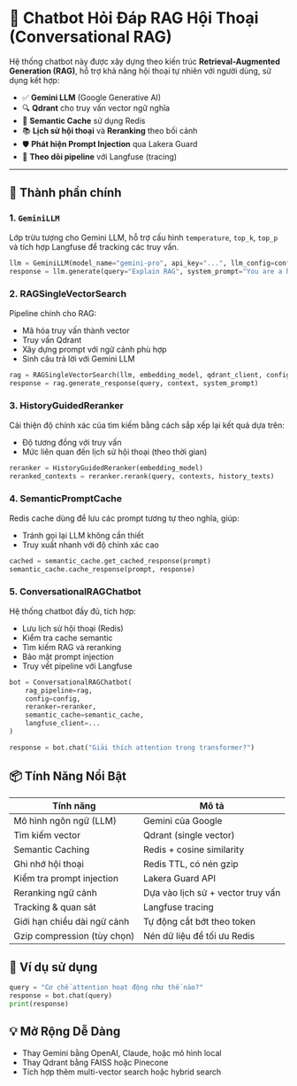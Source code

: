 # 🤖 Chatbot Hỏi Đáp RAG Hội Thoại (Conversational RAG)

Hệ thống chatbot này được xây dựng theo kiến trúc **Retrieval-Augmented Generation (RAG)**, hỗ trợ khả năng hội thoại tự nhiên với người dùng, sử dụng kết hợp:

- ✅ **Gemini LLM** (Google Generative AI)
- 🔍 **Qdrant** cho truy vấn vector ngữ nghĩa
- 🧠 **Semantic Cache** sử dụng Redis
- 📚 **Lịch sử hội thoại** và **Reranking** theo bối cảnh
- 🛡️ **Phát hiện Prompt Injection** qua Lakera Guard
- 🔎 **Theo dõi pipeline** với Langfuse (tracing)

---

## 🧱 Thành phần chính

### 1. `GeminiLLM`

Lớp trừu tượng cho Gemini LLM, hỗ trợ cấu hình `temperature`, `top_k`, `top_p` và tích hợp Langfuse để tracking các truy vấn.

```python
llm = GeminiLLM(model_name="gemini-pro", api_key="...", llm_config=config)
response = llm.generate(query="Explain RAG", system_prompt="You are a helpful assistant.")
```

### 2. RAGSingleVectorSearch

Pipeline chính cho RAG:
- Mã hóa truy vấn thành vector
- Truy vấn Qdrant
- Xây dựng prompt với ngữ cảnh phù hợp
- Sinh câu trả lời với Gemini LLM

```python
rag = RAGSingleVectorSearch(llm, embedding_model, qdrant_client, config)
response = rag.generate_response(query, context, system_prompt)
```

### 3. HistoryGuidedReranker

Cải thiện độ chính xác của tìm kiếm bằng cách sắp xếp lại kết quả dựa trên:
- Độ tương đồng với truy vấn
- Mức liên quan đến lịch sử hội thoại (theo thời gian)

```python
reranker = HistoryGuidedReranker(embedding_model)
reranked_contexts = reranker.rerank(query, contexts, history_texts)
```

### 4. SemanticPromptCache

Redis cache dùng để lưu các prompt tương tự theo nghĩa, giúp:
- Tránh gọi lại LLM không cần thiết
- Truy xuất nhanh với độ chính xác cao

```python
cached = semantic_cache.get_cached_response(prompt)
semantic_cache.cache_response(prompt, response)
```

### 5. ConversationalRAGChatbot

Hệ thống chatbot đầy đủ, tích hợp:
- Lưu lịch sử hội thoại (Redis)
- Kiểm tra cache semantic
- Tìm kiếm RAG và reranking
- Bảo mật prompt injection
- Truy vết pipeline với Langfuse

```python
bot = ConversationalRAGChatbot(
    rag_pipeline=rag,
    config=config,
    reranker=reranker,
    semantic_cache=semantic_cache,
    langfuse_client=...
)

response = bot.chat("Giải thích attention trong transformer?")
```

## 📦 Tính Năng Nổi Bật
| Tính năng                   | Mô tả                             |
| --------------------------- | --------------------------------- |
| Mô hình ngôn ngữ (LLM)      | Gemini của Google                 |
| Tìm kiếm vector             | Qdrant (single vector)            |
| Semantic Caching            | Redis + cosine similarity         |
| Ghi nhớ hội thoại           | Redis TTL, có nén gzip            |
| Kiểm tra prompt injection   | Lakera Guard API                  |
| Reranking ngữ cảnh          | Dựa vào lịch sử + vector truy vấn |
| Tracking & quan sát         | Langfuse tracing                  |
| Giới hạn chiều dài ngữ cảnh | Tự động cắt bớt theo token        |
| Gzip compression (tùy chọn) | Nén dữ liệu để tối ưu Redis       |

## 🧪 Ví dụ sử dụng
```python
query = "Cơ chế attention hoạt động như thế nào?"
response = bot.chat(query)
print(response)
```

## 💡 Mở Rộng Dễ Dàng
- Thay Gemini bằng OpenAI, Claude, hoặc mô hình local
- Thay Qdrant bằng FAISS hoặc Pinecone
- Tích hợp thêm multi-vector search hoặc hybrid search
